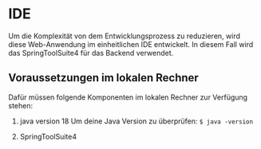 # IDE
Um die Komplexität von dem Entwicklungsprozess zu reduzieren, wird diese Web-Anwendung im einheitlichen IDE entwickelt. In diesem Fall wird das 
SpringToolSuite4 für das Backend verwendet.

## Voraussetzungen im lokalen Rechner
Dafür müssen folgende Komponenten im lokalen Rechner zur Verfügung stehen:
  1) java version 18
     Um deine Java Version zu überprüfen:
     `$ java -version`
    
  3) SpringToolSuite4
